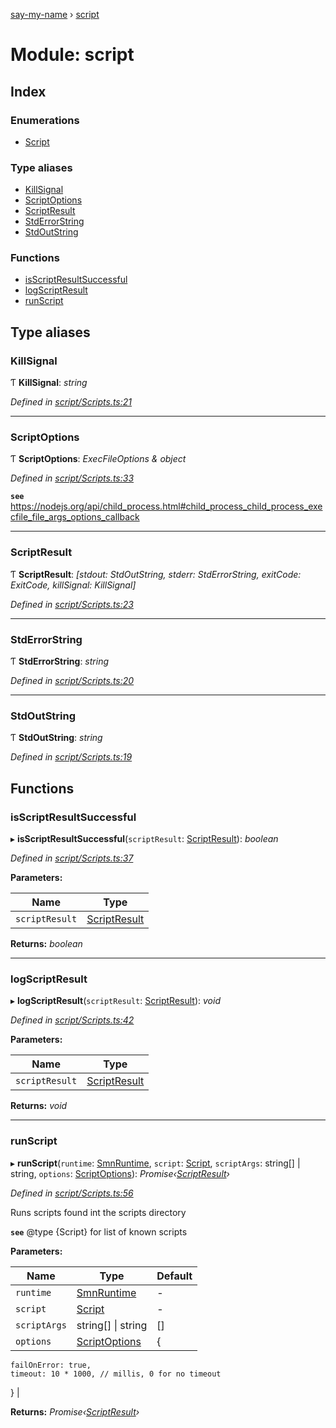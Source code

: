 [say-my-name](../README.md) › [script](script.md)

# Module: script

## Index

### Enumerations

* [Script](../enums/script.script-1.md)

### Type aliases

* [KillSignal](script.md#killsignal)
* [ScriptOptions](script.md#scriptoptions)
* [ScriptResult](script.md#scriptresult)
* [StdErrorString](script.md#stderrorstring)
* [StdOutString](script.md#stdoutstring)

### Functions

* [isScriptResultSuccessful](script.md#isscriptresultsuccessful)
* [logScriptResult](script.md#logscriptresult)
* [runScript](script.md#runscript)

## Type aliases

###  KillSignal

Ƭ **KillSignal**: *string*

*Defined in [script/Scripts.ts:21](https://github.com/matthewjosephtaylor/say-my-name/blob/0262347/src/js/script/Scripts.ts#L21)*

___

###  ScriptOptions

Ƭ **ScriptOptions**: *ExecFileOptions & object*

*Defined in [script/Scripts.ts:33](https://github.com/matthewjosephtaylor/say-my-name/blob/0262347/src/js/script/Scripts.ts#L33)*

**`see`** https://nodejs.org/api/child_process.html#child_process_child_process_execfile_file_args_options_callback

___

###  ScriptResult

Ƭ **ScriptResult**: *[stdout: StdOutString, stderr: StdErrorString, exitCode: ExitCode, killSignal: KillSignal]*

*Defined in [script/Scripts.ts:23](https://github.com/matthewjosephtaylor/say-my-name/blob/0262347/src/js/script/Scripts.ts#L23)*

___

###  StdErrorString

Ƭ **StdErrorString**: *string*

*Defined in [script/Scripts.ts:20](https://github.com/matthewjosephtaylor/say-my-name/blob/0262347/src/js/script/Scripts.ts#L20)*

___

###  StdOutString

Ƭ **StdOutString**: *string*

*Defined in [script/Scripts.ts:19](https://github.com/matthewjosephtaylor/say-my-name/blob/0262347/src/js/script/Scripts.ts#L19)*

## Functions

###  isScriptResultSuccessful

▸ **isScriptResultSuccessful**(`scriptResult`: [ScriptResult](script.md#scriptresult)): *boolean*

*Defined in [script/Scripts.ts:37](https://github.com/matthewjosephtaylor/say-my-name/blob/0262347/src/js/script/Scripts.ts#L37)*

**Parameters:**

Name | Type |
------ | ------ |
`scriptResult` | [ScriptResult](script.md#scriptresult) |

**Returns:** *boolean*

___

###  logScriptResult

▸ **logScriptResult**(`scriptResult`: [ScriptResult](script.md#scriptresult)): *void*

*Defined in [script/Scripts.ts:42](https://github.com/matthewjosephtaylor/say-my-name/blob/0262347/src/js/script/Scripts.ts#L42)*

**Parameters:**

Name | Type |
------ | ------ |
`scriptResult` | [ScriptResult](script.md#scriptresult) |

**Returns:** *void*

___

###  runScript

▸ **runScript**(`runtime`: [SmnRuntime](runtime.md#smnruntime), `script`: [Script](../enums/script.script-1.md), `scriptArgs`: string[] | string, `options`: [ScriptOptions](script.md#scriptoptions)): *Promise‹[ScriptResult](script.md#scriptresult)›*

*Defined in [script/Scripts.ts:56](https://github.com/matthewjosephtaylor/say-my-name/blob/0262347/src/js/script/Scripts.ts#L56)*

Runs scripts found int the scripts directory

**`see`** @type {Script} for list of known scripts

**Parameters:**

Name | Type | Default |
------ | ------ | ------ |
`runtime` | [SmnRuntime](runtime.md#smnruntime) | - |
`script` | [Script](../enums/script.script-1.md) | - |
`scriptArgs` | string[] &#124; string | [] |
`options` | [ScriptOptions](script.md#scriptoptions) | {
    failOnError: true,
    timeout: 10 * 1000, // millis, 0 for no timeout
  } |

**Returns:** *Promise‹[ScriptResult](script.md#scriptresult)›*
